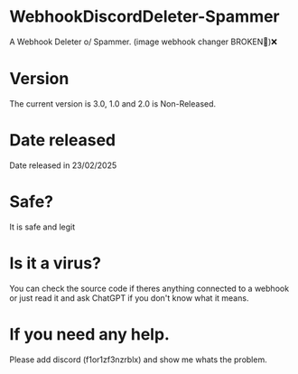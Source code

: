 # WebhookDiscordDeleter-Spammer
A Webhook Deleter o/ Spammer. (image webhook changer BROKEN🥲)❌
# Version
The current version is 3.0, 1.0 and 2.0 is Non-Released.
# Date released
Date released in 23/02/2025
# Safe?
It is safe and legit
# Is it a virus?
You can check the source code if theres anything connected to a webhook or just read it and ask ChatGPT if you don't know what it means.
# If you need any help.
Please add discord (f1or1zf3nzrblx)
and show me whats the problem.
